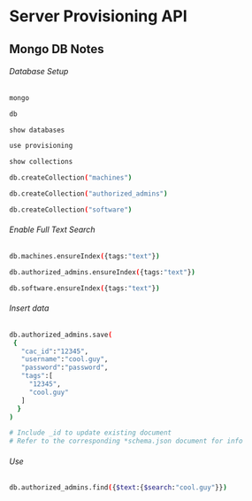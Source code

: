 # Server Provisioning API

## Mongo DB Notes

###### Database Setup

```bash
mongo

db

show databases

use provisioning

show collections

db.createCollection("machines")

db.createCollection("authorized_admins")

db.createCollection("software")
```


###### Enable Full Text Search

```bash
db.machines.ensureIndex({tags:"text"})

db.authorized_admins.ensureIndex({tags:"text"})

db.software.ensureIndex({tags:"text"})
```


###### Insert data

```bash
db.authorized_admins.save(
 {
   "cac_id":"12345",
   "username":"cool.guy",
   "password":"password",
   "tags":[
     "12345",
     "cool.guy"
   ]
  }
)

# Include _id to update existing document
# Refer to the corresponding *schema.json document for info
```

###### Use

```bash
db.authorized_admins.find({$text:{$search:"cool.guy"}})
```
